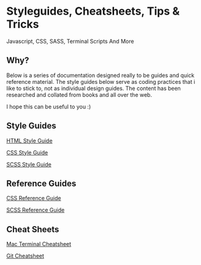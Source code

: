 # Styleguides, Cheatsheets, Tips & Tricks

Javascript, CSS, SASS, Terminal Scripts And More



## Why?

Below is a series of documentation designed really to be guides and quick reference material. The style guides below serve as coding practices that i like to stick to, not as individual design guides. The content has been researched and collated from books and all over the web.

I hope this can be useful to you :)



## Style Guides

[HTML Style Guide](https://github.com/4ndywilliamson/Styleguides-Cheatsheets-Tips-Tricks/blob/master/HTML%20Style%20Guide.md)

[CSS Style Guide](https://github.com/4ndywilliamson/Styleguides-Cheatsheets-Tips-Tricks/blob/master/CSS%20Style%20Guide.md)

[SCSS Style Guide](https://github.com/4ndywilliamson/Styleguides-Cheatsheets-Tips-Tricks/blob/master/SCSS%20Style%20Guide.md)

## Reference Guides

[CSS Reference Guide](https://github.com/4ndywilliamson/Styleguides-Cheatsheets-Tips-Tricks/blob/master/CSS%20Reference%20Guide.md)

[SCSS Reference Guide](https://github.com/4ndywilliamson/Styleguides-Cheatsheets-Tips-Tricks/blob/master/SCSS%20Reference%20Guide.md)

## Cheat Sheets

[Mac Terminal Cheatsheet](https://github.com/4ndywilliamson/Styleguides-Cheatsheets-Tips-Tricks/blob/master/Mac%20Terminal%20Cheatsheet.md)

[Git Cheatsheet](https://github.com/4ndywilliamson/Styleguides-Cheatsheets-Tips-Tricks/blob/master/Git%20Cheatsheet.md)

